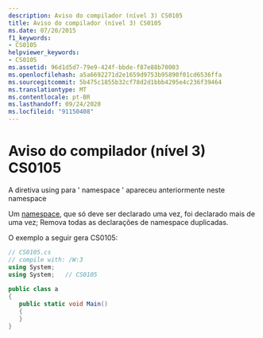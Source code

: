 ```yaml
---
description: Aviso do compilador (nível 3) CS0105
title: Aviso do compilador (nível 3) CS0105
ms.date: 07/20/2015
f1_keywords:
- CS0105
helpviewer_keywords:
- CS0105
ms.assetid: 96d1d5d7-79e9-424f-bbde-f87e88b70003
ms.openlocfilehash: a5a6692271d2e1659d9753b95890f01cd6536ffa
ms.sourcegitcommit: 5b475c1855b32cf78d2d1bbb4295e4c236f39464
ms.translationtype: MT
ms.contentlocale: pt-BR
ms.lasthandoff: 09/24/2020
ms.locfileid: "91150408"
---
```

# <a name="compiler-warning-level-3-cs0105"></a>Aviso do compilador (nível 3) CS0105

A diretiva using para ' namespace ' apareceu anteriormente neste namespace  
  
 Um [namespace](../language-reference/keywords/namespace.md), que só deve ser declarado uma vez, foi declarado mais de uma vez; Remova todas as declarações de namespace duplicadas.  
  
 O exemplo a seguir gera CS0105:  
  
```csharp  
// CS0105.cs  
// compile with: /W:3  
using System;  
using System;   // CS0105  
  
public class a  
{  
   public static void Main()  
   {  
   }  
}  
```
